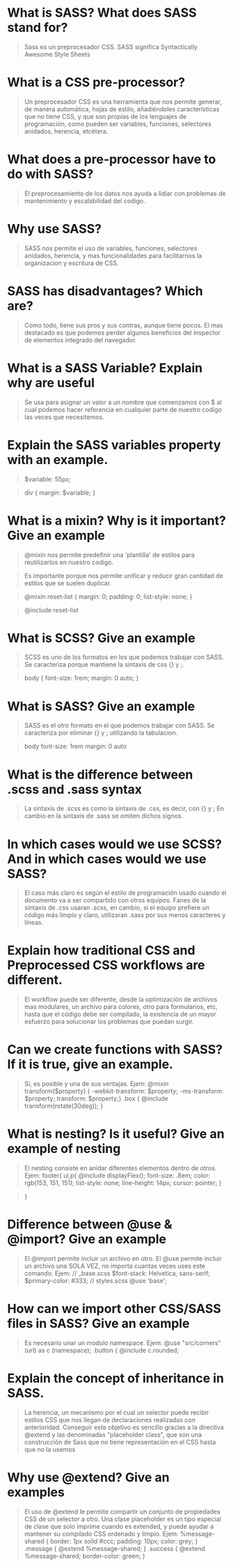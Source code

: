 # What is SASS? What does SASS stand for?

> Sass es un preprocesador CSS.
> SASS significa Syntactically Awesome Style Sheets

# What is a CSS pre-processor?

> Un preprocesador CSS es una herramienta que nos permite generar, de manera automática, hojas de estilo, añadiéndoles características que no tiene CSS, y que son propias de los lenguajes de programación, como pueden ser variables, funciones, selectores anidados, herencia, etcétera.

# What does a pre-processor have to do with SASS?

> El preprocesamiento de los datos nos ayuda a lidiar con problemas de mantenimiento y escalabilidad del codigo.

# Why use SASS?

> SASS nos permite el uso de variables, funciones, selectores anidados, herencia, y mas funcionalidades para facilitarnos la organizacion y escritura de CSS.

# SASS has disadvantages? Which are?

> Como todo, tiene sus pros y sus contras, aunque tiene pocos. El mas destacado es que podemos perder algunos beneficios del inspector de elementos integrado del navegador.

# What is a SASS Variable? Explain why are useful

> Se usa para asignar un valor a un nombre que comenzamos con $ al cual podemos hacer referencia en cualquier parte de nuestro codigo las veces que necesitemos.

# Explain the SASS variables property with an example.

> $variable: 55px;

> div { margin: $variable; }

# What is a mixin? Why is it important? Give an example

> @mixin nos permite predefinir una 'plantilla' de estilos para reutilizarlos en nuestro codigo.

> Es importante porque nos permite unificar y reducir gran cantidad de estilos que se suelen duplicar.

> @mixin reset-list {
> margin: 0;
> padding: 0;
> list-style: none;
> }

> @include reset-list

# What is SCSS? Give an example

> SCSS es uno de los formatos en los que podemos trabajar con SASS. Se caracteriza porque mantiene la sintaxis de css {} y ;.

> body {
> font-size: 1rem;
> margin: 0 auto;
> }

# What is SASS? Give an example

> SASS es el otro formato en el que podemos trabajar con SASS. Se caracteriza por eliminar {} y ; utilizando la tabulacion.

> body
> font-size: 1rem
> margin: 0 auto

# What is the difference between .scss and .sass syntax

> La sintaxis de .scss es como la sintaxis de .css, es decir, con {} y ;
> En cambio en la sintaxis de .sass se omiten dichos signos.

# In which cases would we use SCSS? And in which cases would we use SASS?

> El caso más claro es según el estilo de programación usado cuando el documento va a ser compartido con otros equipos. Fanes de la sintaxis de .css usaran .scss, en cambio, si el equipo prefiere un código más limpio y claro, utilizaran .sass por sus menos caracteres y líneas.

# Explain how traditional CSS and Preprocessed CSS workflows are different.

> El workflow puede ser diferente, desde la optimización de archivos mas modulares, un archivo para colores, otro para formularios, etc, hasta que el código debe ser compilado, la existencia de un mayor esfuerzo para solucionar los problemas que puedan surgir.

# Can we create functions with SASS? If it is true, give an example.

> Si, es posible y una de sus ventajas. Ejem: @mixin transform($property) {
> -webkit-transform: $property;
> -ms-transform: $property;
> transform: $property;}
> .box { @include transform(rotate(30deg)); }

# What is nesting? Is it useful? Give an example of nesting

> El nesting consiste en anidar diferentes elementos dentro de otros. Ejem: footer{
> ul,p{
> @include displayFlex();
> font-size: .8em;
> color: rgb(153, 151, 151);
> list-style: none;
> line-height: 14px;
> cursor: pointer;
> }

> }

# Difference between @use & @import? Give an example

> El @import permite incluir un archivo en otro. El @use permite incluir un archivo una SOLA VEZ, no importa cuantas veces uses este comando. Ejem:
> // \_base.scss
> $font-stack: Helvetica, sans-serif;
> $primary-color: #333;
> // styles.scss
> @use 'base';

# How can we import other CSS/SASS files in SASS? Give an example

> Es necesario unar un modulo namespace. Ejem: @use "src/corners" (url) as c (namespace);
> .button {
> @include c.rounded;

# Explain the concept of inheritance in SASS.

> La herencia, un mecanismo por el cual un selector puede recibir estilos CSS que nos llegan de declaraciones realizadas con anterioridad. Conseguir este objetivo es sencillo gracias a la directiva @extend y las denominadas "placeholder class", que son una construcción de Sass que no tiene representación en el CSS hasta que no la usemos

# Why use @extend? Give an examples

> El uso de @extend le permite compartir un conjunto de propiedades CSS de un selector a otro. Una clase placeholder es un tipo especial de
> clase que solo imprime cuando es extended, y puede ayudar a mantener su compilado CSS ordenado y limpio. Ejem:
> %message-shared {
> border: 1px solid #ccc;
> padding: 10px;
> color: grey;
> }
> .message {
> @extend %message-shared;
> }
> .success {
> @extend %message-shared;
> border-color: green;
> }
